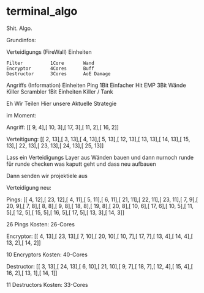 # terminal_algo
Shit. Algo.

Grundinfos:

Verteidigungs (FireWall) Einheiten

    Filter          1Core       Wand
    Encryptor       4Cores      Buff
    Destructor      3Cores      AoE Damage

Angriffs (Information) Einheiten
    Ping            1Bit        Einfacher Hit
    EMP             3Bit        Wände Killer
    Scrambler       1Bit        Einheiten Killer / Tank


Eh Wir Teilen Hier unsere Aktuelle Strategie

im Moment:

Angriff:
[[ 9, 4],[ 10, 3],[ 17, 3],[ 11, 2],[ 16, 2]]

Verteitigung:
[[ 2, 13],[ 3, 13],[ 4, 13],[ 5, 13],[ 12, 13],[ 13, 13],[ 14, 13],[ 15, 13],[ 22, 13],[ 23, 13],[ 24, 13],[ 25, 13]]



Lass ein Verteidigungs Layer aus Wänden bauen und dann nurnoch runde für runde checken was kaputt geht und dass neu aufbauen

Dann senden wir projektiele aus


Verteidigung neu:

Pings:
[[ 4, 12],[ 23, 12],[ 4, 11],[ 5, 11],[ 6, 11],[ 21, 11],[ 22, 11],[ 23, 11],[ 7, 9],[ 20, 9],[ 7, 8],[ 8, 8],[ 9, 8],[ 18, 8],[ 19, 8],[ 20, 8],[ 10, 6],[ 17, 6],[ 10, 5],[ 11, 5],[ 12, 5],[ 15, 5],[ 16, 5],[ 17, 5],[ 13, 3],[ 14, 3]]

26 Pings Kosten: 
26-Cores

Encryptor:
[[ 4, 13],[ 23, 13],[ 7, 10],[ 20, 10],[ 10, 7],[ 17, 7],[ 13, 4],[ 14, 4],[ 13, 2],[ 14, 2]]

10 Encryptors Kosten:
40-Cores

Destructor:
[[ 3, 13],[ 24, 13],[ 6, 10],[ 21, 10],[ 9, 7],[ 18, 7],[ 12, 4],[ 15, 4],[ 16, 2],[ 13, 1],[ 14, 1]]

11 Destructors Kosten:
33-Cores